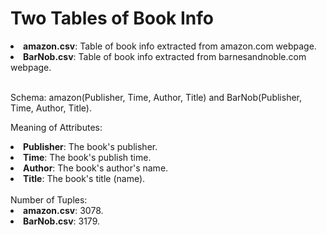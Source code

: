 # Two Tables of Book Info

<li><b>amazon.csv</b>: Table of book info extracted from amazon.com webpage. </li>
<li><b>BarNob.csv</b>: Table of book info extracted from barnesandnoble.com webpage.</li> <br>

Schema: amazon(Publisher, Time, Author, Title) and BarNob(Publisher, Time, Author, Title).

Meaning of Attributes:
<li><b>Publisher</b>: The book's publisher.</li>
<li><b>Time</b>: The book's publish time.</li>
<li><b>Author</b>: The book's author's name.</li>
<li><b>Title</b>: The book's title (name).</li>

<br>
Number of Tuples:
<li><b>amazon.csv</b>: 3078. </li>
<li><b>BarNob.csv</b>: 3179.</li> 
